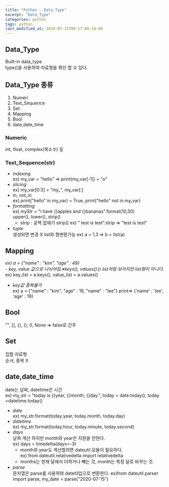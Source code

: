 ```yaml
---
title: "Python - Data_Type"
excerpt: "Data_Type"
categories: python
tags: python
last_modified_at: 2020-07-15T08:17:00-18:00
---
```

## Data_Type 
 
Built-in data_type  
type()을 사용하여 자료형을 확인 할 수 있다.

## Data_Type 종류  

1. Numeri  
1. Text_Sequence  
1. Set  
1. Mapping  
1. Bool
1. date,date_time

### Numeric  
int, float, complex(복소수) 등

### Text_Sequence(str)  
- *indexing*  
   ex) my_var = "hello" => print(my_var[-1]) = "o"  
- *slicing*  
   ex) my_var[0:3] = "my_", my_var[:]  
- *in, not_in*  
   ex) print("hello" in my_var) = True, print("hello" not in my_var)  
- *formatting*  
   ex) myStr = "i have {}apples and {}bananas".format(10,30)  
   upper(), lower(), strip()  
	- strip : 공백 없애기 strip() ex) "  test is test".strip => "test is test"  
- *tuple*  
   생성되면 변경 X list와 형변환가능 ex) a = 1,3 => b = list(a)  

## Mapping  
*ex) a = {"name" : "kim", "age" : 49}*  
	- *key, value 값으로 나뉘어짐.※keys(), values()는 list처럼 보이지만 list형이 아니다.*  
	   ex) key_list = a.keys(), value_list = a.values() 
- *key값 중복불가*  
   ex) a = {"name" : "kim", "age" : 19, "name" : "lee"} print=> {'name' : 'lee',  'age' : 19}  

## Bool
"", [], {}, (), 0, None => false로 간주

## Set
집합 자료형  
순서, 중복 X

## date,date_time
date는 날짜, datetime은 시간  
   ex) my_str = "today is {}year, {}month, {}day.", today = date.today(), today =datetime.today()  
- *date*  
   ex) my_str.format(today.year, today.month, today.day)
- *datetime*  
   ex) my_str.format(today.hour, today.minute, today.second)
- *days*  
   날짜 계산 하지만 month와 year은 지원을 안한다.  
   ex) days = timedelta(days=-3)  
	- month와 year도 계산할려면 dateutil 모듈이 필요하다.  
		ex) from dateutil.relativedelta import relativedelta  
	- months는 현재 달에서 더하거나 빼는 것, month는 특정 달로 바꾸는 것.  
- *parse*  
   문자열은 parse를 사용하여 date타입으로 변환한다.
   ex)from dateutil.parser import parse, my_date = parse("2020-07-15")